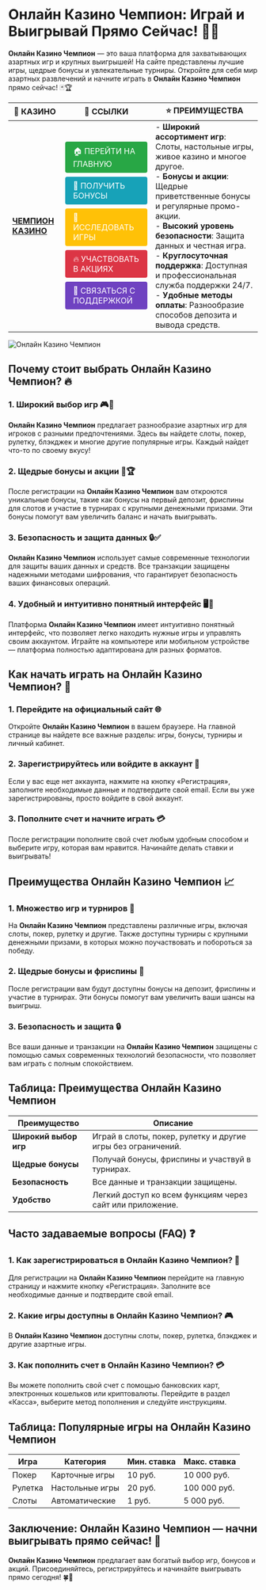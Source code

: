 # **Онлайн Казино Чемпион: Играй и Выигрывай Прямо Сейчас!** 🎰💸

**Онлайн Казино Чемпион** — это ваша платформа для захватывающих азартных игр и крупных выигрышей! На сайте представлены лучшие игры, щедрые бонусы и увлекательные турниры. Откройте для себя мир азартных развлечений и начните играть в **Онлайн Казино Чемпион** прямо сейчас! 🃏🏆

| 🎰 **КАЗИНО**                              | 🔗 **ССЫЛКИ**                                                                                                                                                                                                 | ⭐ **ПРЕИМУЩЕСТВА**                                                                                     |
|--------------------------------------------|-------------------------------------------------------------------------------------------------------------------------------------------------------------------------------------------------------------|--------------------------------------------------------------------------------------------------------|
| **[ЧЕМПИОН КАЗИНО](https://temon-gter.cfd/go/lRq?p80412p304504pcc44t17455)** | <a href="https://temon-gter.cfd/go/lRq?p80412p304504pcc44t17455" style="display: inline-block; padding: 8px 16px; margin: 4px 0; background-color: #28a745; color: white; text-decoration: none; border-radius: 4px;">🏠 ПЕРЕЙТИ НА ГЛАВНУЮ</a><br> <a href="https://temon-gter.cfd/go/lRq?p80412p304504pcc44t17455" style="display: inline-block; padding: 8px 16px; margin: 4px 0; background-color: #17a2b8; color: white; text-decoration: none; border-radius: 4px;">🎁 ПОЛУЧИТЬ БОНУСЫ</a><br> <a href="https://temon-gter.cfd/go/lRq?p80412p304504pcc44t17455" style="display: inline-block; padding: 8px 16px; margin: 4px 0; background-color: #ffc107; color: white; text-decoration: none; border-radius: 4px;">🎲 ИССЛЕДОВАТЬ ИГРЫ</a><br> <a href="https://temon-gter.cfd/go/lRq?p80412p304504pcc44t17455" style="display: inline-block; padding: 8px 16px; margin: 4px 0; background-color: #dc3545; color: white; text-decoration: none; border-radius: 4px;">🔥 УЧАСТВОВАТЬ В АКЦИЯХ</a><br> <a href="https://temon-gter.cfd/go/lRq?p80412p304504pcc44t17455" style="display: inline-block; padding: 8px 16px; margin: 4px 0; background-color: #6f42c1; color: white; text-decoration: none; border-radius: 4px;">💬 СВЯЗАТЬСЯ С ПОДДЕРЖКОЙ</a> | - **Широкий ассортимент игр**: Слоты, настольные игры, живое казино и многое другое.<br>- **Бонусы и акции**: Щедрые приветственные бонусы и регулярные промо-акции.<br>- **Высокий уровень безопасности**: Защита данных и честная игра.<br>- **Круглосуточная поддержка**: Доступная и профессиональная служба поддержки 24/7.<br>- **Удобные методы оплаты**: Разнообразие способов депозита и вывода средств. |

![Онлайн Казино Чемпион](https://sun9-31.userapi.com/impg/EIec6EVmALCyBhCTbcVPbRvesUXjcvwDdQQWhw/kGqDq3jXdV0.jpg?size=1024x435&quality=95&sign=a2477679cbc744f5be7528654025123b&c_uniq_tag=ryznTnKeSP0f07A1Xqo9QdQyNFMb5J_7WC-T7YP5ogI&type=album)

## Почему стоит выбрать **Онлайн Казино Чемпион**? 🔥

### 1. **Широкий выбор игр** 🎮💸

**Онлайн Казино Чемпион** предлагает разнообразие азартных игр для игроков с разными предпочтениями. Здесь вы найдете слоты, покер, рулетку, блэкджек и многие другие популярные игры. Каждый найдет что-то по своему вкусу!

### 2. **Щедрые бонусы и акции** 🎁🏆

После регистрации на **Онлайн Казино Чемпион** вам откроются уникальные бонусы, такие как бонусы на первый депозит, фриспины для слотов и участие в турнирах с крупными денежными призами. Эти бонусы помогут вам увеличить баланс и начать выигрывать.

### 3. **Безопасность и защита данных** 🔒✅

**Онлайн Казино Чемпион** использует самые современные технологии для защиты ваших данных и средств. Все транзакции защищены надежными методами шифрования, что гарантирует безопасность ваших финансовых операций.

### 4. **Удобный и интуитивно понятный интерфейс** 🖥️📱

Платформа **Онлайн Казино Чемпион** имеет интуитивно понятный интерфейс, что позволяет легко находить нужные игры и управлять своим аккаунтом. Играйте на компьютере или мобильном устройстве — платформа полностью адаптирована для разных форматов.

## Как начать играть на **Онлайн Казино Чемпион**? 🏁

### 1. **Перейдите на официальный сайт** 🌐

Откройте **Онлайн Казино Чемпион** в вашем браузере. На главной странице вы найдете все важные разделы: игры, бонусы, турниры и личный кабинет.

### 2. **Зарегистрируйтесь или войдите в аккаунт** 📝

Если у вас еще нет аккаунта, нажмите на кнопку «Регистрация», заполните необходимые данные и подтвердите свой email. Если вы уже зарегистрированы, просто войдите в свой аккаунт.

### 3. **Пополните счет и начните играть** 💳

После регистрации пополните свой счет любым удобным способом и выберите игру, которая вам нравится. Начинайте делать ставки и выигрывать!

## Преимущества **Онлайн Казино Чемпион** 📈

### 1. **Множество игр и турниров** 🎰

На **Онлайн Казино Чемпион** представлены различные игры, включая слоты, покер, рулетку и другие. Также доступны турниры с крупными денежными призами, в которых можно поучаствовать и побороться за победу.

### 2. **Щедрые бонусы и фриспины** 🎁

После регистрации вам будут доступны бонусы на депозит, фриспины и участие в турнирах. Эти бонусы помогут вам увеличить ваши шансы на выигрыш.

### 3. **Безопасность и защита** 🔒

Все ваши данные и транзакции на **Онлайн Казино Чемпион** защищены с помощью самых современных технологий безопасности, что позволяет вам играть с полным спокойствием.

## Таблица: Преимущества **Онлайн Казино Чемпион**

| Преимущество               | Описание                                       |
|----------------------------|------------------------------------------------|
| **Широкий выбор игр**      | Играй в слоты, покер, рулетку и другие игры без ограничений. |
| **Щедрые бонусы**          | Получай бонусы, фриспины и участвуй в турнирах. |
| **Безопасность**           | Все данные и транзакции защищены.              |
| **Удобство**               | Легкий доступ ко всем функциям через сайт или приложение. |

## Часто задаваемые вопросы (FAQ) ❓

### **1. Как зарегистрироваться в **Онлайн Казино Чемпион**?** 📝

Для регистрации на **Онлайн Казино Чемпион** перейдите на главную страницу и нажмите кнопку «Регистрация». Заполните все необходимые данные и подтвердите свой email.

### **2. Какие игры доступны в **Онлайн Казино Чемпион**?** 🎮

В **Онлайн Казино Чемпион** доступны слоты, покер, рулетка, блэкджек и другие азартные игры.

### **3. Как пополнить счет в **Онлайн Казино Чемпион**?** 💳

Вы можете пополнить свой счет с помощью банковских карт, электронных кошельков или криптовалюты. Перейдите в раздел «Касса», выберите метод пополнения и следуйте инструкциям.

## Таблица: Популярные игры на **Онлайн Казино Чемпион**

| Игра                | Категория        | Мин. ставка | Макс. ставка |
|---------------------|------------------|-------------|--------------|
| Покер               | Карточные игры   | 10 руб.     | 10 000 руб.  |
| Рулетка             | Настольные игры  | 20 руб.     | 100 000 руб. |
| Слоты               | Автоматические   | 1 руб.      | 5 000 руб.   |

## Заключение: **Онлайн Казино Чемпион** — начни выигрывать прямо сейчас! 🎉

**Онлайн Казино Чемпион** предлагает вам богатый выбор игр, бонусов и акций. Присоединяйтесь, регистрируйтесь и начинайте выигрывать прямо сегодня! 🍀🎰

